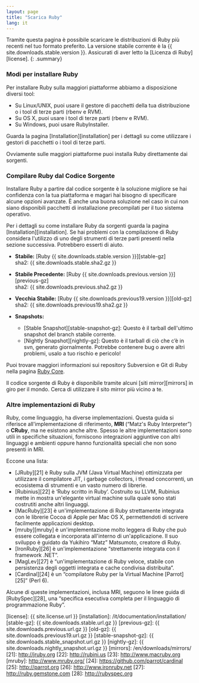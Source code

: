 ```yaml
---
layout: page
title: "Scarica Ruby"
lang: it
---
```


Tramite questa pagina è possibile scaricare le distribuzioni di Ruby più
recenti nel tuo formato preferito. La versione stabile corrente è la
{{ site.downloads.stable.version }}. Assicurati di aver letto
la [Licenza di Ruby][license].
{: .summary}

### Modi per installare Ruby

Per installare Ruby sulla maggiori piattaforme abbiamo a disposizione
diversi tool:

* Su Linux/UNIX, puoi usare il gestore di pacchetti della tua
  distribuzione o i tool di terze parti (rbenv e RVM).
* Su OS X, puoi usare i tool di terze parti (rbenv e RVM).
* Su Windows, puoi usare RubyInstaller.

Guarda la pagina [Installation][installation] per i dettagli su
come utilizzare i gestori di pacchetti o i tool di terze parti.

Ovviamente sulle maggiori piattaforme puoi installa Ruby direttamente
dai sorgenti.

### Compilare Ruby dal Codice Sorgente

Installare Ruby a partire dal codice sorgente è la soluzione migliore se hai
confidenza con la tua piattaforma e magari hai bisogno di specificare
alcune opzioni avanzate. È anche una buona soluzione nel caso in cui non
siano disponibili pacchetti di installazione precompilati per il tuo
sistema operativo.

Per i dettagli su come installare Ruby da sorgenti guarda la pagina
[Installation][installation].
Se hai problemi con la compilazione di Ruby considera l'utilizzo di uno
degli strumenti di terze parti presenti nella sezione successiva. Potrebbero
esserti di aiuto.

* **Stabile:**
  [Ruby {{ site.downloads.stable.version }}][stable-gz]<br>
  sha2: {{ site.downloads.stable.sha2.gz }}

* **Stabile Precedente:**
  [Ruby {{ site.downloads.previous.version }}][previous-gz]<br>
  sha2: {{ site.downloads.previous.sha2.gz }}

* **Vecchia Stabile:**
  [Ruby {{ site.downloads.previous19.version }}][old-gz]<br>
  sha2: {{ site.downloads.previous19.sha2.gz }}

* **Snapshots:**
  * [Stable Snapshot][stable-snapshot-gz]:
    Questo è il tarball dell'ultimo snapshot del branch stabile corrente.
  * [Nightly Snapshot][nightly-gz]:
    Questo è il tarball di ciò che c’è in svn, generato giornalmente.
    Potrebbe contenere bug o avere altri problemi,
    usalo a tuo rischio e pericolo!

Puoi trovare maggiori informazioni sui repository Subversion e Git di Ruby
nella pagina [Ruby Core](/it/community/ruby-core/).

Il codice sorgente di Ruby è disponibile tramite alcuni
[siti mirror][mirrors] in giro per il mondo.
Cerca di utilizzare il sito mirror più vicino a te.


### Altre implementazioni di Ruby

Ruby, come linguaggio, ha diverse implementazioni. Questa guida si riferisce
all'implementazione di riferimento, **MRI** (“Matz's Ruby
Interpreter”) o **CRuby**, ma ne esistono anche altre.
Spesso le altre implementazioni sono utili in specifiche situazioni,
forniscono integrazioni aggiuntive con altri linguaggi e ambienti oppure
hanno funzionalità speciali che non sono presenti in MRI.

Eccone una lista:

* [JRuby][21] è Ruby sulla JVM (Java Virtual Machine) ottimizzata per
  utilizzare il compilatore JIT, i garbage collectors, i thread concorrenti,
  un ecosistema di strumenti e un vasto numero di librerie.
* [Rubinius][22] è ‘Ruby scritto in Ruby’. Costruito su LLVM, Rubinius
  mette in mostra un'elegante virtual machine sulla quale sono stati
  costrutiti anche altri linguaggi.
* [MacRuby][23] è un'implementazione di Ruby strettamente integrata con le
  librerie Cocoa di Apple per Mac OS X, permettendoti di scrivere facilmente
  applicazioni desktop.
* [mruby][mruby] è un'implementazione molto leggera di Ruby che può essere
  collegata e incorporata all'interno di un'applicazione.
  Il suo sviluppo è guidato da Yukihiro “Matz” Matsumoto, creatore di Ruby.
* [IronRuby][26] è un'implementazione “strettamente integrata con il
  framework .NET”.
* [MagLev][27] è “un'implementazione di Ruby veloce, stabile con
  persistenza degli oggetti integrata e cache condivisa distribuita”.
* [Cardinal][24] è un “compilatore Ruby per la Virtual Machine [Parrot][25]”
  (Perl 6).

Alcune di queste implementazioni, inclusa MRI, seguono le linee guida di
[RubySpec][28], una “specifica esecutiva completa per il linguaggio
di programmazione Ruby”.



[license]: {{ site.license.url }}
[installation]: /it/documentation/installation/
[stable-gz]:   {{ site.downloads.stable.url.gz }}
[previous-gz]: {{ site.downloads.previous.url.gz }}
[old-gz]:      {{ site.downloads.previous19.url.gz }}
[stable-snapshot-gz]: {{ site.downloads.stable_snapshot.url.gz }}
[nightly-gz]: {{ site.downloads.nightly_snapshot.url.gz }}
[mirrors]: /en/downloads/mirrors/
[21]: http://jruby.org
[22]: http://rubini.us
[23]: http://www.macruby.org
[mruby]: http://www.mruby.org/
[24]: https://github.com/parrot/cardinal
[25]: http://parrot.org
[26]: http://www.ironruby.net
[27]: http://ruby.gemstone.com
[28]: http://rubyspec.org

